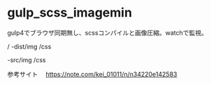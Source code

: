 # gulp_scss_imagemin
gulp4でブラウザ同期無し、scssコンパイルと画像圧縮。watchで監視。


/ 
 -dist/img
      /css

 -src/img
     /css


参考サイト　
https://note.com/kei_01011/n/n34220e142583

